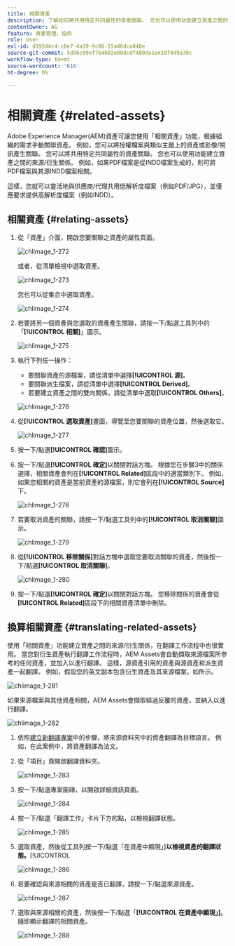 ```yaml
---
title: 相關資產
description: 了解如何將共用特定共同屬性的資產關聯。 您也可以使用功能建立資產之間的來源/衍生關係。
contentOwner: AG
feature: 資產管理，協作
role: User
exl-id: d19544c4-c8e7-4a39-9c86-15a46dca848e
source-git-commit: 5d96c09ef764b02e08dcdf480da1ee18f4d9a30c
workflow-type: tm+mt
source-wordcount: '616'
ht-degree: 0%

---
```


# 相關資產 {#related-assets}

Adobe Experience Manager(AEM)資產可讓您使用「相關資產」功能，根據組織的需求手動關聯資產。 例如，您可以將授權檔案與類似主題上的資產或影像/視訊產生關聯。 您可以將共用特定共同屬性的資產關聯。 您也可以使用功能建立資產之間的來源/衍生關係。 例如，如果PDF檔案是從INDD檔案生成的，則可將PDF檔案與其源INDD檔案相關。

這樣，您就可以靈活地與供應商/代理共用低解析度檔案（例如PDF/JPG），並僅應要求提供高解析度檔案（例如INDD）。

## 相關資產 {#relating-assets}

1. 從「資產」介面，開啟您要關聯之資產的屬性頁面。

   ![chlimage_1-272](assets/chlimage_1-272.png)

   或者，從清單檢視中選取資產。

   ![chlimage_1-273](assets/chlimage_1-273.png)

   您也可以從集合中選取資產。

   ![chlimage_1-274](assets/chlimage_1-274.png)

1. 若要將另一個資產與您選取的資產產生關聯，請按一下/點選工具列中的「**[!UICONTROL 相關]**」圖示。

   ![chlimage_1-275](assets/chlimage_1-275.png)

1. 執行下列任一操作：

   * 要關聯資產的源檔案，請從清單中選擇&#x200B;**[!UICONTROL 源]**。
   * 要關聯派生檔案，請從清單中選擇&#x200B;**[!UICONTROL Derived]**。
   * 若要建立資產之間的雙向關係，請從清單中選取&#x200B;**[!UICONTROL Others]**。

   ![chlimage_1-276](assets/chlimage_1-276.png)

1. 從&#x200B;**[!UICONTROL 選取資產]**&#x200B;畫面，導覽至您要關聯的資產位置，然後選取它。

   ![chlimage_1-277](assets/chlimage_1-277.png)

1. 按一下/點選&#x200B;**[!UICONTROL 確認]**&#x200B;圖示。
1. 按一下/點選&#x200B;**[!UICONTROL 確定]**&#x200B;以關閉對話方塊。 根據您在步驟3中的關係選擇，相關資產會列在&#x200B;**[!UICONTROL Related]**&#x200B;區段中的適當類別下。 例如，如果您相關的資產是當前資產的源檔案，則它會列在&#x200B;**[!UICONTROL Source]**&#x200B;下。

   ![chlimage_1-278](assets/chlimage_1-278.png)

1. 若要取消資產的關聯，請按一下/點選工具列中的&#x200B;**[!UICONTROL 取消關聯]**&#x200B;圖示。

   ![chlimage_1-279](assets/chlimage_1-279.png)

1. 從&#x200B;**[!UICONTROL 移除關係]**&#x200B;對話方塊中選取您要取消關聯的資產，然後按一下/點選&#x200B;**[!UICONTROL 取消關聯]**。

   ![chlimage_1-280](assets/chlimage_1-280.png)

1. 按一下/點選&#x200B;**[!UICONTROL 確定]**&#x200B;以關閉對話方塊。 您移除關係的資產會從&#x200B;**[!UICONTROL Related]**&#x200B;區段下的相關資產清單中刪除。

## 換算相關資產 {#translating-related-assets}

使用「相關資產」功能建立資產之間的來源/衍生關係，在翻譯工作流程中也很實用。 當您對衍生資產執行翻譯工作流程時，AEM Assets會自動擷取來源檔案所參考的任何資產，並加入以進行翻譯。 這樣，源資產引用的資產與源資產和派生資產一起翻譯。 例如，假設您的英文副本包含衍生資產及其來源檔案，如所示。

![chlimage_1-281](assets/chlimage_1-281.png)

如果來源檔案與其他資產相關，AEM Assets會擷取經過反覆的資產，並納入以進行翻譯。

![chlimage_1-282](assets/chlimage_1-282.png)

1. 依照[建立新翻譯專案](translation-projects.md#create-a-new-translation-project)中的步驟，將來源資料夾中的資產翻譯為目標語言。 例如，在此案例中，將資產翻譯為法文。
1. 從「項目」頁開啟翻譯資料夾。

   ![chlimage_1-283](assets/chlimage_1-283.png)

1. 按一下/點選專案圖磚，以開啟詳細資訊頁面。

   ![chlimage_1-284](assets/chlimage_1-284.png)

1. 按一下/點選「翻譯工作」卡片下方的點，以檢視翻譯狀態。

   ![chlimage_1-285](assets/chlimage_1-285.png)

1. 選取資產，然後從工具列按一下/點選「在資產中顯現」]**以檢視資產的翻譯狀態。**[!UICONTROL 

   ![chlimage_1-286](assets/chlimage_1-286.png)

1. 若要確認與來源相關的資產是否已翻譯，請按一下/點選來源資產。

   ![chlimage_1-287](assets/chlimage_1-287.png)

1. 選取與來源相關的資產，然後按一下/點選「**[!UICONTROL 在資產中顯現」]**。 隨即顯示翻譯的相關資產。

   ![chlimage_1-288](assets/chlimage_1-288.png)
